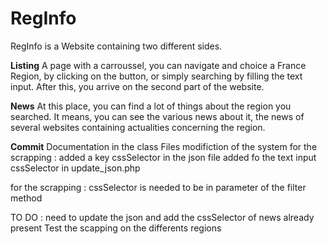 # RegInfo

RegInfo is a Website containing two different sides.

**Listing** 
A page with a carroussel, you can navigate and choice a France Region, by clicking on the button, or simply searching by filling the text input.
After this, you arrive on the second part of the website.



**News** 
At this place, you can find a lot of things about the region you searched.
It means, you can see the various news about it, the news of several websites containing actualities concerning the region.


**Commit**
Documentation in the class Files
modifiction of the system for the scrapping : added a key cssSelector in the json file
added fo the text input cssSelector in update_json.php

for the scrapping : cssSelector is needed to be in parameter of the filter method

TO DO : 
need to update the json and add the cssSelector of news already present
Test the scapping on the differents regions

